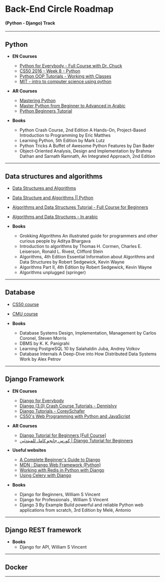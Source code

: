 # Back-End Circle Roadmap
#### (Python - Django) Track
---

## Python

* **EN Courses**
   * [Python for Everybody - Full Course with Dr. Chuck](https://www.youtube.com/watch?v=8DvywoWv6fI)
   * [CS50 2016 - Week 8 - Python](https://www.youtube.com/watch?v=5aP9Bl9hcqI)
   * [Python OOP Tutorials - Working with Classes](https://www.youtube.com/playlist?list=PL-osiE80TeTsqhIuOqKhwlXsIBIdSeYtc)
   * [MIT - intro to computer science using python](https://www.edx.org/course/introduction-to-computer-science-and-programming-7)

* **AR Courses**
   * [Mastering Python](https://www.youtube.com/playlist?list=PLDoPjvoNmBAyE_gei5d18qkfIe-Z8mocs)
   * [Master Python from Beginner to Advanced in Arabic](https://www.youtube.com/playlist?list=PLuXY3ddo_8nzrO74UeZQVZOb5-wIS6krJ)
   * [Python Beginners Tutorial](https://www.youtube.com/playlist?list=PL1DUmTEdeA6JCaY0EKssdqbiqq4sgRlUC)

* **Books**
  * Python Crash Course, 2nd Edition A Hands-On, Project-Based Introduction to Programming by Eric Matthes
  * Learning Python, 5th Edition by Mark Lutz
  * Python Tricks A Buffet of Awesome Python Features by Dan Bader
  * Object-Oriented Analysis, Design and Implementation by Brahma Dathan and Sarnath Ramnath, An Integrated Approach, 2nd Edition
---

## Data structures and algorithms
* [Data Structures and Algorithms](https://www.youtube.com/playlist?list=PLBZBJbE_rGRV8D7XZ08LK6z-4zPoWzu5H)
* [Data Structure and Algorithms || Python](https://www.youtube.com/playlist?list=PLBZBJbE_rGRV8D7XZ08LK6z-4zPoWzu5H)
* [Algorithms and Data Structures Tutorial - Full Course for Beginners ](https://www.youtube.com/watch?v=8hly31xKli0)
* [Algorithms and Data Structures - In arabic ](https://www.youtube.com/playlist?list=PLTr1xN4uMK5tSBFyXeonC2khyir0aMwQv)

* **Books**
   * Grokking Algorithms An illustrated guide for programmers and other curious people by Aditya Bhargava
   * Introduction to algorithms by Thomas H. Cormen, Charles E. Leiserson, Ronald L. Rivest, Clifford Stein
   * Algorithms, 4th Edition Essential Information about Algorithms and Data Structures by Robert Sedgewick, Kevin Wayne
   * Algorithms Part II, 4th Edition by Robert Sedgewick, Kevin Wayne
   * Algorithms unplugged (springer)

---
## Database 

* [CS50 course](https://www.youtube.com/watch?v=MaqfxpCBMJI)
* [CMU course](https://www.youtube.com/playlist?list=PLSE8ODhjZXjZaHA6QcxDfJ0SIWBzQFKEG)


* **Books**
   * Database Systems Design, Implementation, Management by Carlos Coronel, Steven Morris
   * DBMS by K. K. Panigrahi
   * Learning PostgreSQL 10 by Salahaldin Juba, Andrey Volkov
   * Database Internals A Deep-Dive into How Distributed Data Systems Work by Alex Petrov
---
## Django Framework
* **EN Courses**
   * [Django for Everybody](https://www.youtube.com/playlist?list=PLlRFEj9H3Oj5e-EH0t3kXrcdygrL9-u-Z)
   * [Django (3.0) Crash Course Tutorials - DennisIvy](https://www.youtube.com/playlist?list=PL-51WBLyFTg2vW-_6XBoUpE7vpmoR3ztO)
   * [Django Tutorials - CoreySchafer](https://www.youtube.com/playlist?list=PL-51WBLyFTg2vW-_6XBoUpE7vpmoR3ztO)
   * [CS50's Web Programming with Python and JavaScript](https://www.edx.org/course/cs50s-web-programming-with-python-and-javascript)
* **AR Courses**
    * [Django Tutorial for Beginners [Full Course] ](https://www.youtube.com/playlist?list=PL2z1gXAKH9c3XUn2HYMWRbAon4z6AQ4CL)
    * [كورس جانجو كامل للمبتدئين | Django Tutorial for Beginners](https://www.youtube.com/playlist?list=PLknwEmKsW8OtK_n48UOuYGxJPbSFrICxm)

* **Useful websites**
   * [A Complete Beginner's Guide to Django](https://simpleisbetterthancomplex.com/series/beginners-guide/1.11/)
   * [MDN : Django Web Framework (Python)](https://developer.mozilla.org/en-US/docs/Learn/Server-side/Django)
   * [Working with Redis in Python with Django](https://stackabuse.com/working-with-redis-in-python-with-django/)
   * [Using Celery with Django](https://docs.celeryproject.org/en/stable/django/first-steps-with-django.html)

* **Books**
   * Django for Beginners, William S Vincent
   * Django for Professionals , William S Vincent
   * Django 3 By Example Build powerful and reliable Python web applications from scratch, 3rd Edition by Melé, Antonio 
---

## Django REST framework
 
 * **Books**
    * Django for API, William S Vincent
---
## Docker

---
